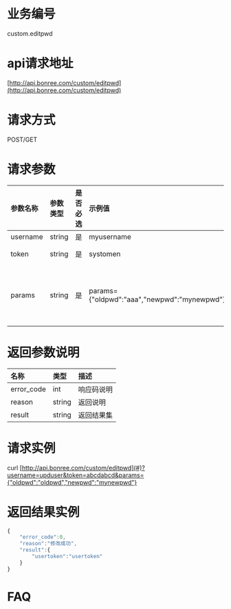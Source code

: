 # 业务编号

custom.editpwd

# api请求地址

[http://api.bonree.com/custom/editpwd](http://api.bonree.com/custom/editpwd)

# 请求方式

POST/GET

# 请求参数

| 参数名称 | 参数类型 | 是否必选 | 示例值 | 参数说明 |
| :--- | :--- | :--- | :--- | :--- |
| username | string | 是 | myusername | 令牌 |
| token | string | 是 | systomen | 系统校验token |
| params | string | 是 | params={"oldpwd":"aaa","newpwd":"mynewpwd"} | 其他参数放到params中，oldpwd、newpwd |

# 返回参数说明

| 名称 | 类型 | 描述 |
| :--- | :--- | :--- |
| error\_code | int | 响应码说明 |
| reason | string | 返回说明 |
| result | string | 返回结果集 |

# 请求实例

curl [http://api.bonree.com/custom/editpwd](#)?username=upduser&token=abcdabcd&params={"oldpwd":"oldpwd","newpwd":"mynewpwd"}

# 返回结果实例

```js
{
    "error_code":0,
    "reason":"修改成功",
    "result":{
        "usertoken":"usertoken"
    }
}
```

# FAQ



